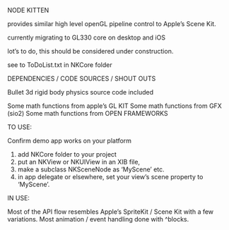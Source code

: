 NODE KITTEN

provides similar high level openGL pipeline control to Apple’s Scene Kit.

currently migrating to GL330 core on desktop and iOS

lot’s to do, this should be considered under construction.

see to ToDoList.txt in NKCore folder

DEPENDENCIES / CODE SOURCES / SHOUT OUTS

Bullet 3d rigid body physics source code included

Some math functions from apple’s GL KIT
Some math functions from GFX (sio2)
Some math functions from OPEN FRAMEWORKS

TO USE:

Confirm demo app works on your platform

1. add NKCore folder to your project
2. put an NKView or NKUIView in an XIB file, 
3. make a subclass NKSceneNode as ‘MyScene’ etc. 
4. in app delegate or elsewhere, set your view’s scene property to ‘MyScene’.

IN USE:

Most of the API flow resembles Apple’s SpriteKit / Scene Kit with a few variations. Most animation / event handling done with ^blocks.